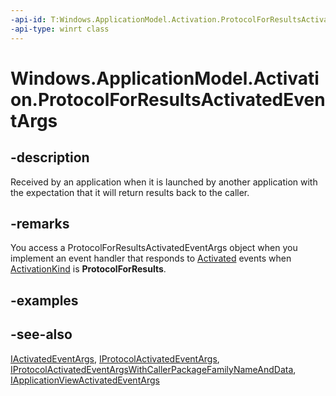 ```yaml
---
-api-id: T:Windows.ApplicationModel.Activation.ProtocolForResultsActivatedEventArgs
-api-type: winrt class
---
```


<!-- Class syntax.
public class ProtocolForResultsActivatedEventArgs : Windows.ApplicationModel.Activation.IActivatedEventArgs, Windows.ApplicationModel.Activation.IActivatedEventArgsWithUser, Windows.ApplicationModel.Activation.IApplicationViewActivatedEventArgs, Windows.ApplicationModel.Activation.IProtocolActivatedEventArgs, Windows.ApplicationModel.Activation.IProtocolActivatedEventArgsWithCallerPackageFamilyNameAndData, Windows.ApplicationModel.Activation.IProtocolForResultsActivatedEventArgs, Windows.ApplicationModel.Activation.IViewSwitcherProvider
-->

# Windows.ApplicationModel.Activation.ProtocolForResultsActivatedEventArgs

## -description
Received by an application when it is launched by another application with the expectation that it will return results back to the caller.

## -remarks
You access a ProtocolForResultsActivatedEventArgs object when you implement an event handler that responds to [Activated](../windows.applicationmodel.core/coreapplicationview_activated.md) events when [ActivationKind](activationkind.md) is **ProtocolForResults**.

## -examples

## -see-also
[IActivatedEventArgs](iactivatedeventargs.md), [IProtocolActivatedEventArgs](iprotocolactivatedeventargs.md), [IProtocolActivatedEventArgsWithCallerPackageFamilyNameAndData](iprotocolactivatedeventargswithcallerpackagefamilynameanddata.md), [IApplicationViewActivatedEventArgs](iapplicationviewactivatedeventargs.md)
